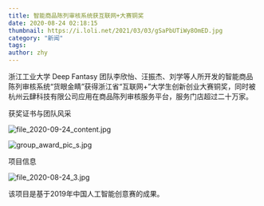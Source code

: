 ```yaml
---
title: 智能商品陈列审核系统获互联网+大赛铜奖
date: 2020-08-24 02:18:15
thumbnail: https://i.loli.net/2021/03/03/gSaPbUTiWy8OmED.jpg
category: "新闻"
tags:
author: zhy
---
```

浙江工业大学 Deep Fantasy 团队李欣怡、汪振杰、刘学等人所开发的智能商品陈列审核系统“货眼金睛”获得浙江省“互联网+”大学生创新创业大赛铜奖，同时被杭州云肆科技有限公司应用在商品陈列审核服务平台，服务门店超过二十万家。
<!--more-->

获奖证书与团队风采

![file_2020-09-24_content.jpg](https://i.loli.net/2021/03/03/KAk2ipZvjNuytG7.jpg)

![group_award_pic_s.jpg](https://i.loli.net/2021/03/03/HM92zAVu7SpZrLj.jpg)

项目信息

![file_2020-08-24_3.jpg](https://i.loli.net/2021/03/03/Xh4TsoGviF68ndZ.jpg)

该项目是基于2019年中国人工智能创意赛的成果。